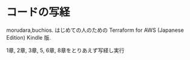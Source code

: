 # コードの写経
morudara,buchios. はじめての人のための Terraform for AWS (Japanese Edition) Kindle 版.

1章, 2章, 3章, 5, 6章, 8章をとりあえず写経し実行

